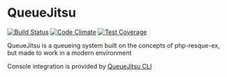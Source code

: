 # QueueJitsu

[![Build Status](https://travis-ci.org/Mezzle/queuejitsu.svg?branch=master)](https://travis-ci.org/Mezzle/queuejitsu)
[![Code Climate](https://codeclimate.com/github/Mezzle/queuejitsu/badges/gpa.svg)](https://codeclimate.com/github/Mezzle/queuejitsu)
[![Test Coverage](https://codeclimate.com/github/Mezzle/queuejitsu/badges/coverage.svg)](https://codeclimate.com/github/Mezzle/queuejitsu/coverage)

QueueJitsu is a queueing system built on the concepts of php-resque-ex, but made to work in a modern environment

Console integration is provided by [QueueJitsu CLI](https://packagist.org/packages/mez/queuejitsu-cli)

